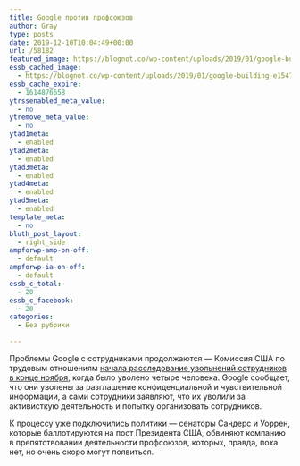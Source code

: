 ```yaml
---
title: Google против профсоюзов
author: Gray
type: posts
date: 2019-12-10T10:04:49+00:00
url: /58182
featured_image: https://blognot.co/wp-content/uploads/2019/01/google-building-e1547686917833.jpg
essb_cached_image:
  - https://blognot.co/wp-content/uploads/2019/01/google-building-e1547686917833.jpg
essb_cache_expire:
  - 1614876658
ytrssenabled_meta_value:
  - no
ytremove_meta_value:
  - no
ytad1meta:
  - enabled
ytad2meta:
  - enabled
ytad3meta:
  - enabled
ytad4meta:
  - enabled
ytad5meta:
  - enabled
template_meta:
  - no
bluth_post_layout:
  - right_side
ampforwp-amp-on-off:
  - default
ampforwp-ia-on-off:
  - default
essb_c_total:
  - 20
essb_c_facebook:
  - 20
categories:
  - Без рубрики

---
```








Проблемы Google с сотрудниками продолжаются — Комиссия США по трудовым отношениям [начала расследование увольнений сотрудников в конце ноября][1], когда было уволено четыре человека. Google сообщает, что они уволены за разглашение конфиденциальной и чувствительной информации, а сами сотрудники заявляют, что их уволили за активисткую деятельность и попытку организовать сотрудников.

К процессу уже подключились политики — сенаторы Сандерс и Уоррен, которые баллотируются на пост Президента США, обвиняют компанию в препятствовании деятельности профсоюзов, которых, правда, пока нет, но очень скоро могут появиться.

 [1]: https://www.cnbc.com/2019/12/09/google-under-investigation-from-nlrb.html